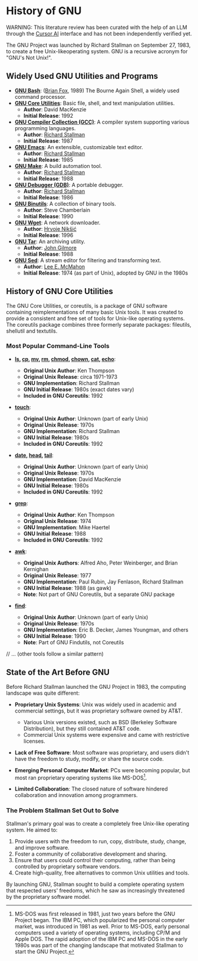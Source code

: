  # History of GNU

WARNING: This literature review has been curated with the help of an LLM through the [Cursor AI](https://www.cursor.com/) interface and has not been independently verified yet.

The GNU Project was launched by Richard Stallman on September 27, 1983, to create a free Unix-likeoperating system. GNU is a recursive acronym for
"GNU's Not Unix!".
## Widely Used GNU Utilities and Programs

- **[GNU Bash](https://en.wikipedia.org/wiki/Bash_(Unix_shell))**: ([Brian Fox](https://en.wikipedia.org/wiki/Brian_Fox_(computer_programmer)), 1989) The Bourne Again Shell, a widely used command processor.
- **[GNU Core Utilities](https://en.wikipedia.org/wiki/GNU_Core_Utilities)**: Basic file, shell, and text manipulation utilities.
  - **Author**: David MacKenzie
  - **Initial Release**: 1992
- **[GNU Compiler Collection (GCC)](https://en.wikipedia.org/wiki/GNU_Compiler_Collection)**: A compiler system supporting various programming languages.
  - **Author**: [Richard Stallman](https://en.wikipedia.org/wiki/Richard_Stallman)
  - **Initial Release**: 1987
- **[GNU Emacs](https://en.wikipedia.org/wiki/GNU_Emacs)**: An extensible, customizable text editor.
  - **Author**: [Richard Stallman](https://en.wikipedia.org/wiki/Richard_Stallman)
  - **Initial Release**: 1985
- **[GNU Make](https://en.wikipedia.org/wiki/Make_(software)#GNU_Make)**: A build automation tool.
  - **Author**: [Richard Stallman](https://en.wikipedia.org/wiki/Richard_Stallman)
  - **Initial Release**: 1988
- **[GNU Debugger (GDB)](https://en.wikipedia.org/wiki/GNU_Debugger)**: A portable debugger.
  - **Author**: [Richard Stallman](https://en.wikipedia.org/wiki/Richard_Stallman)
  - **Initial Release**: 1986
- **[GNU Binutils](https://en.wikipedia.org/wiki/GNU_Binutils)**: A collection of binary tools.
  - **Author**: Steve Chamberlain
  - **Initial Release**: 1990
- **[GNU Wget](https://en.wikipedia.org/wiki/Wget)**: A network downloader.
  - **Author**: [Hrvoje Nikšić](https://en.wikipedia.org/wiki/Hrvoje_Nik%C5%A1i%C4%87)
  - **Initial Release**: 1996
- **[GNU Tar](https://en.wikipedia.org/wiki/Tar_(computing))**: An archiving utility.
  - **Author**: [John Gilmore](https://en.wikipedia.org/wiki/John_Gilmore_(activist))
  - **Initial Release**: 1988
- **[GNU Sed](https://en.wikipedia.org/wiki/Sed)**: A stream editor for filtering and transforming text.
  - **Author**: [Lee E. McMahon](https://en.wikipedia.org/wiki/Lee_E._McMahon)
  - **Initial Release**: 1974 (as part of Unix), adopted by GNU in the 1980s

 ## History of GNU Core Utilities

 The GNU Core Utilities, or coreutils, is a package of GNU software containing reimplementations of many basic Unix tools. It was created to provide a
 consistent and free set of tools for Unix-like operating systems. The coreutils package combines three formerly separate packages: fileutils, shellutil
 and textutils.

 ### Most Popular Command-Line Tools

- **[ls](https://en.wikipedia.org/wiki/Ls), [cp](https://en.wikipedia.org/wiki/Cp_(Unix)), [mv](https://en.wikipedia.org/wiki/Mv), [rm](https://en.wikipedia.org/wiki/Rm_(Unix)), [chmod](https://en.wikipedia.org/wiki/Chmod), [chown](https://en.wikipedia.org/wiki/Chown), [cat](https://en.wikipedia.org/wiki/Cat_(Unix)), [echo](https://en.wikipedia.org/wiki/Echo_(command))**:
  - **Original Unix Author**: Ken Thompson
  - **Original Unix Release**: circa 1971-1973
  - **GNU Implementation**: Richard Stallman
  - **GNU Initial Release**: 1980s (exact dates vary)
  - **Included in GNU Coreutils**: 1992

- **[touch](https://en.wikipedia.org/wiki/Touch_(command))**:
  - **Original Unix Author**: Unknown (part of early Unix)
  - **Original Unix Release**: 1970s
  - **GNU Implementation**: Richard Stallman
  - **GNU Initial Release**: 1980s
  - **Included in GNU Coreutils**: 1992

- **[date](https://en.wikipedia.org/wiki/Date_(Unix)), [head](https://en.wikipedia.org/wiki/Head_(Unix)), [tail](https://en.wikipedia.org/wiki/Tail_(Unix))**:
  - **Original Unix Author**: Unknown (part of early Unix)
  - **Original Unix Release**: 1970s
  - **GNU Implementation**: David MacKenzie
  - **GNU Initial Release**: 1980s
  - **Included in GNU Coreutils**: 1992

- **[grep](https://en.wikipedia.org/wiki/Grep)**:
  - **Original Unix Author**: Ken Thompson
  - **Original Unix Release**: 1974
  - **GNU Implementation**: Mike Haertel
  - **GNU Initial Release**: 1988
  - **Included in GNU Coreutils**: 1992

- **[awk](https://en.wikipedia.org/wiki/AWK)**:
  - **Original Unix Authors**: Alfred Aho, Peter Weinberger, and Brian Kernighan
  - **Original Unix Release**: 1977
  - **GNU Implementation**: Paul Rubin, Jay Fenlason, Richard Stallman
  - **GNU Initial Release**: 1988 (as gawk)
  - **Note**: Not part of GNU Coreutils, but a separate GNU package

- **[find](https://en.wikipedia.org/wiki/Find_(Unix))**:
  - **Original Unix Author**: Unknown (part of early Unix)
  - **Original Unix Release**: 1970s
  - **GNU Implementation**: Eric B. Decker, James Youngman, and others
  - **GNU Initial Release**: 1990
  - **Note**: Part of GNU Findutils, not Coreutils

 // ... (other tools follow a similar pattern)

## State of the Art Before GNU

Before Richard Stallman launched the GNU Project in 1983, the computing landscape was quite different:

- **Proprietary Unix Systems**: Unix was widely used in academic and commercial settings, but it was proprietary software owned by AT&T.
  - Various Unix versions existed, such as BSD (Berkeley Software Distribution), but they still contained AT&T code.
  - Commercial Unix systems were expensive and came with restrictive licenses.

- **Lack of Free Software**: Most software was proprietary, and users didn't have the freedom to study, modify, or share the source code.

- **Emerging Personal Computer Market**: PCs were becoming popular, but most ran proprietary operating systems like MS-DOS[^1].

- **Limited Collaboration**: The closed nature of software hindered collaboration and innovation among programmers.

[^1]: MS-DOS was first released in 1981, just two years before the GNU Project began. The IBM PC, which popularized the personal computer market, was introduced in 1981 as well. Prior to MS-DOS, early personal computers used a variety of operating systems, including CP/M and Apple DOS. The rapid adoption of the IBM PC and MS-DOS in the early 1980s was part of the changing landscape that motivated Stallman to start the GNU Project.

### The Problem Stallman Set Out to Solve

Stallman's primary goal was to create a completely free Unix-like operating system. He aimed to:

1. Provide users with the freedom to run, copy, distribute, study, change, and improve software.
2. Foster a community of collaborative development and sharing.
3. Ensure that users could control their computing, rather than being controlled by proprietary software vendors.
4. Create high-quality, free alternatives to common Unix utilities and tools.

By launching GNU, Stallman sought to build a complete operating system that respected users' freedoms, which he saw as increasingly threatened by the proprietary software model.
